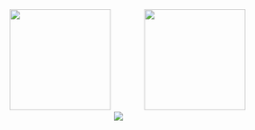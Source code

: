 <div align="center">
<span>  </span>
<img height="180px" src="https://github-readme-stats.vercel.app/api/top-langs/?username=ryou-yattung&layout=compact&langs_count=8" /><span>  </span>
<span>  </span><img height="180px" src="https://github-readme-streak-stats.herokuapp.com/?user=ryou-yattung" />
</div>

<div align="center">
    <img src="https://activity-graph.herokuapp.com/graph?username=ryou-yattung&theme=react-dark" />
</div>

